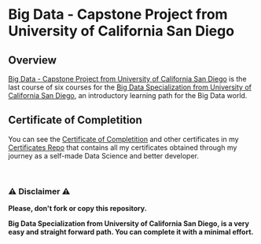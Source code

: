# Big Data - Capstone Project from University of California San Diego

## Overview
[Big Data - Capstone Project from University of California San Diego](https://www.coursera.org/learn/big-data-project) is the last course of six courses for the [Big Data Specialization from University of California San Diego](https://www.coursera.org/specializations/big-data), an introductory learning path for the Big Data world.  


## Certificate of Completition
You can see the [Certificate of Completition](https://github.com/AlessandroCorradini/Certificates/blob/master/Coursera%20-%20Big%20Data%20Capstone%20Project%20-%20UC%20San%20Diego.pdf) and other certificates in my [Certificates Repo](https://github.com/AlessandroCorradini/Certificates) that contains all my certificates obtained through my journey as a self-made Data Science and better developer.

<br/>

### ⚠️ Disclaimer ⚠️
**Please, don't fork or copy this repository.**

**Big Data Specialization from University of California San Diego, is a very easy and straight forward path. You can complete it with a minimal effort.**